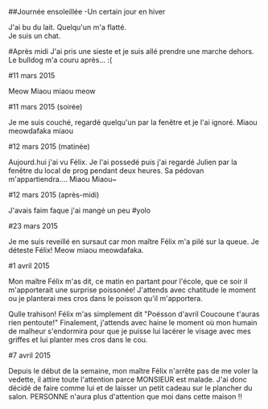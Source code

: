 ##Journée ensoleillée
-Un certain jour en hiver

J'ai bu du lait. Quelqu'un m'a flatté.  
Je suis un chat.

#Après midi
J'ai pris une sieste et je suis allé prendre une marche dehors. Le bulldog m'a couru après... :(

#11 mars 2015

Meow Miaou miaou meow

#11 mars 2015 (soirée)

Je me suis couché, regardé quelqu'un par la fenêtre et je l'ai ignoré.
Miaou meowdafaka miaou 


#12 mars 2015 (matinée)

Aujourd.hui j'ai vu Félix. Je l'ai possedé puis j'ai regardé Julien par la fenêtre du local de prog pendant deux heures. Sa pédovan m'appartiendra....
Miaou Miaou~ 


#12 mars 2015 (après-midi)

J'avais faim faque j'ai mangé un peu #yolo

#23 mars 2015

Je me suis reveillé en sursaut car mon maître Félix m'a pilé sur la queue. Je déteste Félix!
Meow miaou meowdafaka.

#1 avril 2015

Mon maître Félix m'as dit, ce matin en partant pour l'école, que ce soir il m'apporterait une surprise poissonée! J'attends avec chatitude le moment ou je planterai mes cros dans le poisson qu'il m'apportera.

Qulle trahison! Félix m'as simplement dit "Poésson d'avril Coucoune t'auras rien pentoute!" Finalement, j'attends avec haine le moment où mon humain de malheur s'endormira pour que je puisse lui lacérer le visage avec mes griffes et lui planter mes cros dans le cou.

#7 avril 2015

Depuis le début de la semaine, mon maître Félix n'arrête pas de me voler la vedette, il attire toute l'attention parce MONSIEUR est malade. J'ai donc décidé de faire comme lui et de laisser un petit cadeau sur le plancher du salon. PERSONNE n'aura plus d'attention que moi dans cette maison !!